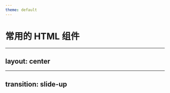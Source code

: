 ```yaml
---
theme: default
---
```


# 常用的 HTML 组件

<v-switch v-motion :enter="{ y: 20 }">
  <template #0>

## 1. 标题

```html
<h1>这是一级标题</h1>
<h2>这是二级标题</h2>
<h3>这是三级标题</h3>
<h4>这是四级标题</h4>
<h5>这是五级标题</h5>
<h6>这是六级标题</h6>
```

<h1>这是一级标题</h1>
<h2>这是二级标题</h2>
<h3>这是三级标题</h3>
<h4>这是四级标题</h4>
<h5>这是五级标题</h5>
<h6>这是六级标题</h6>

<p style="color: red;">注意：如果你需要使用放大且加粗的文本，请调节它的 CSS 而非直接使用标题来表示加粗加大的文本</p>

  </template>
  <template #1>

## 2. 段落

```html
<p>这是一个段落。</p>
```

  </template>
  <template #2>

## 3. 超链接

我们查看网页的时候也会点击按钮来跳转到其他的页面，而这样的功能就是通过超链接来实现的。

```html
<a href="https://www.example.com">这是一个超链接</a>
```

https://csbigcaptain.github.io/

  </template>
  <template #3>

## 4. 图片

```html
<img src="https://cn.sli.dev/logo.svg" />
```

<img src="https://cn.sli.dev/logo.svg" />

  </template>
  <template #4-6>

## 各标签的简单规律

观察这些标签的代码，你能发现这些标签之间有什么规律吗？

<p style="color: red;"> 提示：可以通过对比这些标签的成对情况观察规律。</p>

```html
<h1> 一级标题 </h1>
<p> 段落 </p>
<a> 超链接 </a>
<img />
```

<div v-click="5">

- 成对的 HTML 标签中间往往会可以填写一些内容（我们称之为插槽）
- 没有插槽的（中间不需要填写内容的）标签一般是单独一个的，我们称它为自闭合标签
- HTML 元素的开始标签和结束标签不一样，结束标签前面有一个 `/`，而自闭合标签的 `/` 写在里面

</div>

  </template>
</v-switch>

---
layout: center
---

<v-switch>
<template #0>

## 煮啵，HTML 前面的部分我记不住怎么办？

</template>
<template #1>

在空白的 HTML 文件中输入一个 `!` 并选中第一个即可快速生成一个简单 HTML 模板！

PS：看来程序员也有我们这样的烦恼......

<img src="/img/html-init.png" />

</template>
</v-switch>

---
transition: slide-up
---
<v-switch>
<template #0>

这里提供了一个参考（`<ol></ol>` 标签表示带数字的列表）：

```html {monaco}
<h1>个人简介</h1>
  
<h2>基本信息</h2>
<p>姓名：张三</p>
<p>年龄：20岁</p>
<p>专业：食品科学与工程</p>
<p>学校：山东理工大学</p>
 
<h2>个人简介</h2>
<p>大家好，我是张三，是一名食品科学与工程专业的学生。我对编程和技术有着浓厚的兴趣，正在学习前端开发技术。</p>

<h2>兴趣爱好</h2>
<p>我喜欢编程、阅读技术书籍、打游戏和听音乐。在业余时间，我也会搞一些项目。</p>
  
<h2>技能</h2>
<ol>
  <li>前端开发，对 Nuxt 框架有一定的理解</li>
  <li>Python</li>
</ol>

<h2>联系方式</h2>
<ul>
  <li>邮箱: <a href="mailto:csbigcaptain@qq.com">csbigcaptain@qq.com</a></li>
  <li>GitHub: <a href="https://github.com/csbigcaptain">https://github.com/csbigcaptain</a></li>
</ul>
```

</template>
<template #1>

## 代码获取

可以去 https://csbigcaptain.github.io/youth-2025shixi/26 中复制代码。

可以在网页中进行简单的编辑，刷新网页即可重置。

</template>
</v-switch>



